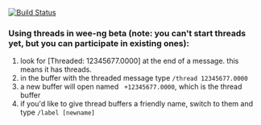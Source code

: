 [![Build Status](https://travis-ci.org/wee-slack/wee-ng.svg?branch=master)](https://travis-ci.org/wee-slack/wee-ng)


### Using threads in wee-ng beta (note: you can't start threads yet, but you can participate in existing ones):

1) look for [Threaded: 12345677.0000] at the end of a message. this means it has threads.
2) in the buffer with the threaded message type `/thread 12345677.0000`
3) a new buffer will open named ` +12345677.0000`, which is the thread buffer
4) if you'd like to give thread buffers a friendly name, switch to them and type `/label [newname]`

